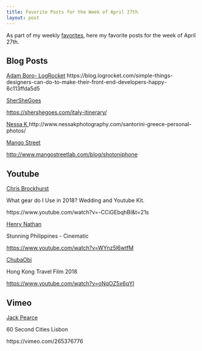 ```yaml
---
title: Favorite Posts for the Week of April 27th
layout: post
---
```

As part of my weekly <a href="https://www.moderrn.com/category/favorites/" rel="noopener" target="_blank">favorites</a>, here my favorite posts for the week of April 27th. 

<h2>Blog Posts</h2>
<p><a href="https://blog.logrocket.com/simple-things-designers-can-do-to-make-their-front-end-developers-happy-6c113ffda5d5" rel="noopener" target="_blank">Adam Boro- LogRocket</a>
https://blog.logrocket.com/simple-things-designers-can-do-to-make-their-front-end-developers-happy-6c113ffda5d5


<p><a href="https://shershegoes.com/italy-itinerary/" rel="noopener" target="_blank">SherSheGoes </a>

https://shershegoes.com/italy-itinerary/

<p><a href="http://www.nessakphotography.com/santorini-greece-personal-photos/" rel="noopener" target="_blank">Nessa K </a>
http://www.nessakphotography.com/santorini-greece-personal-photos/

<p><a href="http://www.mangostreetlab.com/blog/shotoniphone" rel="noopener" target="_blank">Mango Street</a>

http://www.mangostreetlab.com/blog/shotoniphone

<h2>Youtube</h2>
<a href="https://www.youtube.com/watch?v=-CCiGEbqhBI&t=21s" target="_blank" rel="noopener" >Chris Brockhurst</a>
<p> What gear do I Use in 2018? Wedding and Youtube Kit.</p>
https://www.youtube.com/watch?v=-CCiGEbqhBI&t=21s


<a href="https://www.youtube.com/watch?v=WYnz5l6wtfM" target="_blank" rel="noopener" >Henry Nathan</a>
<p>Stunning Philippines - Cinematic</p>

https://www.youtube.com/watch?v=WYnz5l6wtfM

<a href="https://www.youtube.com/watch?v=oNqOZ5x6qYI" target="_blank" rel="noopener" >ChubaObi</a>
<p>Hong Kong Travel Film 2018</p>

https://www.youtube.com/watch?v=oNqOZ5x6qYI

<h2>Vimeo</h2>

<a href="https://vimeo.com/265376776" target="_blank" rel="noopener" >Jack Pearce</a>
<p>60 Second Cities Lisbon</p>
https://vimeo.com/265376776

